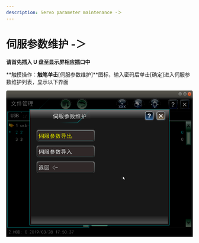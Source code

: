 ```yaml
---
description: Servo parameter maintenance -＞
---
```


# 伺服参数维护 -＞

**请首先插入 U 盘至显示屏相应插口中** 

**触摸操作：**触笔单击**\[伺服参数维护\]**图标，输入密码后单击\[确定\]进入伺服参数维护列表，显示以下界面

![](../../../.gitbook/assets/si-fu-can-shu-wei-hu%20%281%29.png)

